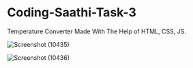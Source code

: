 # Coding-Saathi-Task-3
Temperature Converter Made With The Help of HTML, CSS, JS.


![Screenshot (10435)](https://github.com/debjyotidas111/Coding-Saathi-Task-3/assets/86339364/95240738-ae05-48c5-924e-19aab51e289e)


![Screenshot (10436)](https://github.com/debjyotidas111/Coding-Saathi-Task-3/assets/86339364/6d01625e-01d9-4b31-9a3c-4ea8d392721c)
